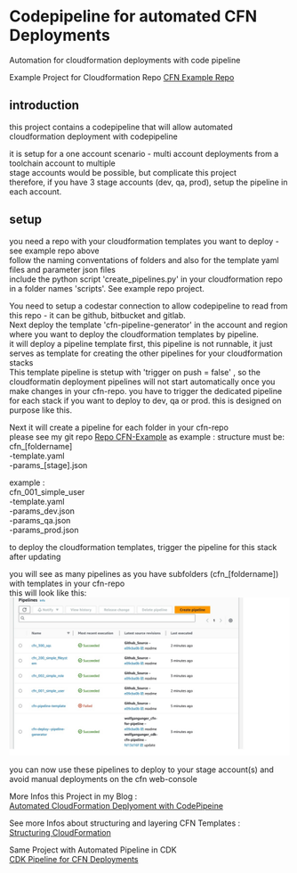 # Codepipeline for automated CFN Deployments
Automation for cloudformation deployments with code pipeline


  
Example Project for Cloudformation Repo
<a href="https://github.com/wolfgangunger/cfn-for-pipeline" target="_blank">CFN Example Repo</a>   
  

   
## introduction
this project contains a codepipeline that will allow automated cloudformation deployment with codepipeline  
  
it is setup for a one account scenario - multi account deployments from a toolchain account to multiple  
stage accounts would be possible, but complicate this project   
therefore, if you have 3 stage accounts (dev, qa, prod), setup the pipeline in each account.  


## setup
you need a repo with your cloudformation templates you want to deploy - see example repo above  
follow the naming conventations of folders and also for the template yaml files and parameter json files  
include the python script 'create_pipelines.py' in your cloudformation repo in a folder names 'scripts'. See example repo project.  

You need to setup a codestar connection to allow codepipeline to read from this repo - it can be github, bitbucket and gitlab.   
Next deploy the template 'cfn-pipeline-generator' in the account and region where you want to deploy the cloudformation templates by pipeline.    
it will deploy a pipeline template first, this pipeline is not runnable, it just serves as template for creating the other pipelines for your cloudformation stacks  
This template pipeline is stetup with 'trigger on push = false' , so the cloudformatin deployment pipelines will not 
start automatically once you make changes in your cfn-repo. 
you have to trigger the dedicated pipeline for each stack if you want to deploy to dev, qa or prod. this is designed on purpose like this.  



Next it will create a pipeline for each folder in your cfn-repo  
please see my git repo 
[Repo CFN-Example](https://github.com/wolfgangunger/cfn-for-pipeline)
 as example :
structure must be:   
cfn_[foldername]  
-template.yaml  
-params_[stage].json  

example :   
cfn_001_simple_user  
-template.yaml  
-params_dev.json  
-params_qa.json  
-params_prod.json  

to deploy the cloudformation templates, trigger the pipeline for this stack after updating  

you will see as many pipelines as you have subfolders (cfn_[foldername]) with templates in your cfn-repo  
this will look like this:  
![image](https://github.com/wolfgangunger/cdk-cfn-pipeline/blob/main/pipeline-cfn2.jpg)


you can now use these pipelines to deploy to your stage account(s) and avoid manual deployments on the cfn web-console  


More Infos this Project in my Blog :  
<a href="https://www.sccbrasil.com/blog/aws/cfn-structure.html" target="_blank">Automated CloudFormation Deplyoment with CodePipeine</a>  

See more Infos about structuring and layering CFN Templates :  
<a href="https://www.sccbrasil.com/blog/aws/cfn-structure.html" target="_blank">Structuring CloudFormation</a>  


Same Project with Automated Pipeline in CDK  
<a href="https://github.com/wolfgangunger/cdk-cfn-pipeline" target="_blank">CDK Pipeline for CFN Deployments</a>   